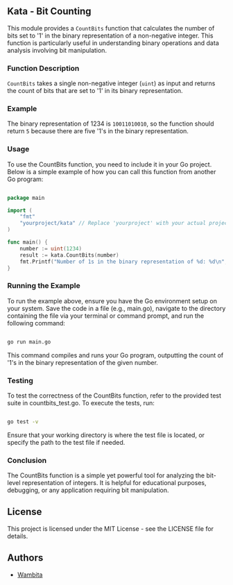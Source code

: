 ## Kata - Bit Counting

This module provides a `CountBits` function that calculates the number of bits set to '1' in the binary representation of a non-negative integer. This function is particularly useful in understanding binary operations and data analysis involving bit manipulation.

### Function Description

`CountBits` takes a single non-negative integer (`uint`) as input and returns the count of bits that are set to '1' in its binary representation.

### Example

The binary representation of 1234 is `10011010010`, so the function should return `5` because there are five '1's in the binary representation.

### Usage

To use the CountBits function, you need to include it in your Go project. Below is a simple example of how you can call this function from another Go program:

```go

package main

import (
    "fmt"
    "yourproject/kata" // Replace 'yourproject' with your actual project name
)

func main() {
    number := uint(1234)
    result := kata.CountBits(number)
    fmt.Printf("Number of 1s in the binary representation of %d: %d\n", number, result)
}
```
### Running the Example

To run the example above, ensure you have the Go environment setup on your system. Save the code in a file (e.g., main.go), navigate to the directory containing the file via your terminal or command prompt, and run the following command:

```bash

go run main.go
```
This command compiles and runs your Go program, outputting the count of '1's in the binary representation of the given number.

### Testing

To test the correctness of the CountBits function, refer to the provided test suite in countbits_test.go. To execute the tests, run:

```bash

go test -v
```
Ensure that your working directory is where the test file is located, or specify the path to the test file if needed.

### Conclusion

The CountBits function is a simple yet powerful tool for analyzing the bit-level representation of integers. It is helpful for educational purposes, debugging, or any application requiring bit manipulation.


## License

This project is licensed under the MIT License - see the LICENSE file for details.

## Authors
- [Wambita](https://github.com/Wambita)